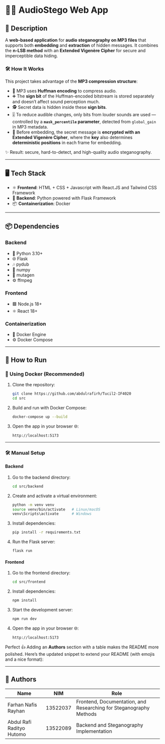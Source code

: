# 🎵🔐 AudioStego Web App

## 📖 Description

A **web-based application** for **audio steganography on MP3 files** that supports both **embedding** and **extraction** of hidden messages. It combines the **n-LSB method** with an **Extended Vigenère Cipher** for secure and imperceptible data hiding.

### 🛠️ How It Works

This project takes advantage of the **MP3 compression structure**:

* 🎼 MP3 uses **Huffman encoding** to compress audio.
* ➕ The **sign bit** of the Huffman-encoded bitstream is stored separately and doesn’t affect sound perception much.
* 🕵️ Secret data is hidden inside these **sign bits**.
* 🎚️ To reduce audible changes, only bits from louder sounds are used — controlled by a **`mask_percentile` parameter**, detected from `global_gain` in MP3 metadata.
* 🔑 Before embedding, the secret message is **encrypted with an Extended Vigenère Cipher**, where the **key** also determines **deterministic positions** in each frame for embedding.

✨ Result: secure, hard-to-detect, and high-quality audio steganography.

---

## 🖥️ Tech Stack

* ⚛️ **Frontend**: HTML + CSS + Javascript with React.JS and Tailwind CSS Framework
* 🐍 **Backend**: Python powered with Flask Framework
* 📦 **Containerization**: Docker

---

## 📦 Dependencies

### Backend

* 🐍 Python 3.10+
* 🌐 Flask
* 🎶 pydub
* 🔢 numpy
* 🎼 mutagen
* ⚙️ ffmpeg

### Frontend

* 🟩 Node.js 18+
* ⚛️ React 18+

### Containerization

* 🐳 Docker Engine
* ⚙️ Docker Compose

---

## 🚀 How to Run

### 🐳 Using Docker (Recommended)

1. Clone the repository:

   ```bash
   git clone https://github.com/abdulrafirh/Tucil2-IF4020
   cd src
   ```
2. Build and run with Docker Compose:

   ```bash
   docker-compose up --build
   ```
3. Open the app in your browser 🌐:

   ```
   http://localhost:5173
   ```

---

### 🛠️ Manual Setup

#### Backend

1. Go to the backend directory:

   ```bash
   cd src/backend
   ```
2. Create and activate a virtual environment:

   ```bash
   python -m venv venv
   source venv/bin/activate   # Linux/macOS
   venv\Scripts\activate      # Windows
   ```
3. Install dependencies:

   ```bash
   pip install -r requirements.txt
   ```
4. Run the Flask server:

   ```bash
   flask run
   ```

#### Frontend

1. Go to the frontend directory:

   ```bash
   cd src/frontend
   ```
2. Install dependencies:

   ```bash
   npm install
   ```
3. Start the development server:

   ```bash
   npm run dev
   ```
4. Open the app in your browser 🌐:

   ```
   http://localhost:5173
   ```

Perfect 👍 Adding an **Authors** section with a table makes the README more polished. Here’s the updated snippet to extend your README (with emojis and a nice format):

---

## 👥 Authors

| Name                | NIM                                       | Role               |
| ------------------- | -------------------------------------------- | ------------------ |
| Farhan Nafis Rayhan | 13522037 | Frontend, Documentation, and Researching for Steganography Methods |
| Abdul Rafi Radityo Hutomo | 13522089 | Backend and Steganography Implementation |